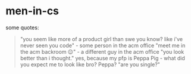 # men-in-cs
some quotes:

> "you seem like more of a product girl than swe you know? like i've never seen you code" - some person in the acm office
> "meet me in the acm backroom 😉" - a different guy in the acm office
> "you look better than i thought." yes, because my pfp is Peppa Pig - what did you expect me to look like bro? Peppa?
> "are you single?" 
